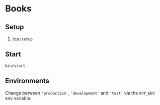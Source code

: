 # Books

## Setup

1. `bin/setup`

## Start

`bin/start`

## Environments

Change between `'production'`, `'development'` and `'test'` via the `APP_ENV` env variable.
